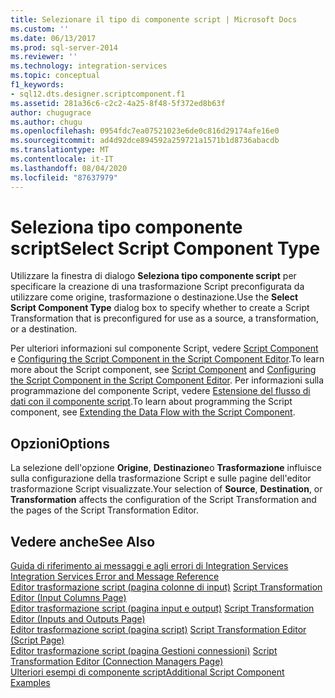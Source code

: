 ```yaml
---
title: Selezionare il tipo di componente script | Microsoft Docs
ms.custom: ''
ms.date: 06/13/2017
ms.prod: sql-server-2014
ms.reviewer: ''
ms.technology: integration-services
ms.topic: conceptual
f1_keywords:
- sql12.dts.designer.scriptcomponent.f1
ms.assetid: 281a36c6-c2c2-4a25-8f48-5f372ed8b63f
author: chugugrace
ms.author: chugu
ms.openlocfilehash: 0954fdc7ea07521023e6de0c816d29174afe16e0
ms.sourcegitcommit: ad4d92dce894592a259721a1571b1d8736abacdb
ms.translationtype: MT
ms.contentlocale: it-IT
ms.lasthandoff: 08/04/2020
ms.locfileid: "87637979"
---
```

# <a name="select-script-component-type"></a><span data-ttu-id="2d615-102">Seleziona tipo componente script</span><span class="sxs-lookup"><span data-stu-id="2d615-102">Select Script Component Type</span></span>
  <span data-ttu-id="2d615-103">Utilizzare la finestra di dialogo **Seleziona tipo componente script** per specificare la creazione di una trasformazione Script preconfigurata da utilizzare come origine, trasformazione o destinazione.</span><span class="sxs-lookup"><span data-stu-id="2d615-103">Use the **Select Script Component Type** dialog box to specify whether to create a Script Transformation that is preconfigured for use as a source, a transformation, or a destination.</span></span>  
  
 <span data-ttu-id="2d615-104">Per ulteriori informazioni sul componente Script, vedere [Script Component](data-flow/transformations/script-component.md) e [Configuring the Script Component in the Script Component Editor](extending-packages-scripting/data-flow-script-component/configuring-the-script-component-in-the-script-component-editor.md).</span><span class="sxs-lookup"><span data-stu-id="2d615-104">To learn more about the Script component, see [Script Component](data-flow/transformations/script-component.md) and [Configuring the Script Component in the Script Component Editor](extending-packages-scripting/data-flow-script-component/configuring-the-script-component-in-the-script-component-editor.md).</span></span> <span data-ttu-id="2d615-105">Per informazioni sulla programmazione del componente Script, vedere [Estensione del flusso di dati con il componente script](extending-packages-scripting/data-flow-script-component/extending-the-data-flow-with-the-script-component.md).</span><span class="sxs-lookup"><span data-stu-id="2d615-105">To learn about programming the Script component, see [Extending the Data Flow with the Script Component](extending-packages-scripting/data-flow-script-component/extending-the-data-flow-with-the-script-component.md).</span></span>  
  
## <a name="options"></a><span data-ttu-id="2d615-106">Opzioni</span><span class="sxs-lookup"><span data-stu-id="2d615-106">Options</span></span>  
 <span data-ttu-id="2d615-107">La selezione dell'opzione **Origine**, **Destinazione**o **Trasformazione** influisce sulla configurazione della trasformazione Script e sulle pagine dell'editor trasformazione Script visualizzate.</span><span class="sxs-lookup"><span data-stu-id="2d615-107">Your selection of **Source**, **Destination**, or **Transformation** affects the configuration of the Script Transformation and the pages of the Script Transformation Editor.</span></span>  
  
## <a name="see-also"></a><span data-ttu-id="2d615-108">Vedere anche</span><span class="sxs-lookup"><span data-stu-id="2d615-108">See Also</span></span>  
 <span data-ttu-id="2d615-109">[Guida di riferimento ai messaggi e agli errori di Integration Services](../../2014/integration-services/integration-services-error-and-message-reference.md) </span><span class="sxs-lookup"><span data-stu-id="2d615-109">[Integration Services Error and Message Reference](../../2014/integration-services/integration-services-error-and-message-reference.md) </span></span>  
 <span data-ttu-id="2d615-110">[Editor trasformazione script &#40;pagina colonne di input&#41;](../../2014/integration-services/script-transformation-editor-input-columns-page.md) </span><span class="sxs-lookup"><span data-stu-id="2d615-110">[Script Transformation Editor &#40;Input Columns Page&#41;](../../2014/integration-services/script-transformation-editor-input-columns-page.md) </span></span>  
 <span data-ttu-id="2d615-111">[Editor trasformazione script &#40;pagina input e output&#41;](../../2014/integration-services/script-transformation-editor-inputs-and-outputs-page.md) </span><span class="sxs-lookup"><span data-stu-id="2d615-111">[Script Transformation Editor &#40;Inputs and Outputs Page&#41;](../../2014/integration-services/script-transformation-editor-inputs-and-outputs-page.md) </span></span>  
 <span data-ttu-id="2d615-112">[Editor trasformazione script &#40;pagina script&#41;](../../2014/integration-services/script-transformation-editor-script-page.md) </span><span class="sxs-lookup"><span data-stu-id="2d615-112">[Script Transformation Editor &#40;Script Page&#41;](../../2014/integration-services/script-transformation-editor-script-page.md) </span></span>  
 <span data-ttu-id="2d615-113">[Editor trasformazione script &#40;pagina Gestioni connessioni&#41;](../../2014/integration-services/script-transformation-editor-connection-managers-page.md) </span><span class="sxs-lookup"><span data-stu-id="2d615-113">[Script Transformation Editor &#40;Connection Managers Page&#41;](../../2014/integration-services/script-transformation-editor-connection-managers-page.md) </span></span>  
 [<span data-ttu-id="2d615-114">Ulteriori esempi di componente script</span><span class="sxs-lookup"><span data-stu-id="2d615-114">Additional Script Component Examples</span></span>](extending-packages-scripting-data-flow-script-component-examples/additional-script-component-examples.md)  
  
  
